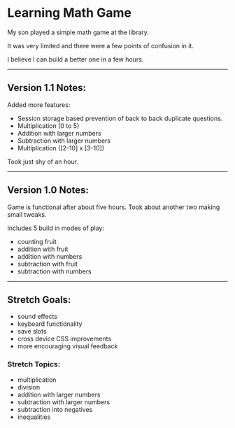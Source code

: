 # Learning Math Game

My son played a simple math game at the library.

It was very limited and there were a few points of confusion in it.

I believe I can build a better one in a few hours.

---

## Version 1.1 Notes:

Added more features:

- Session storage based prevention of back to back duplicate questions.
- Multiplication (0 to 5)
- Addition with larger numbers
- Subtraction with larger numbers
- Multiplication ([2-10] x [3-10])

Took just shy of an hour.

---

## Version 1.0 Notes:

Game is functional after about five hours. Took about another two making small tweaks.

Includes 5 build in modes of play:

- counting fruit
- addition with fruit
- addition with numbers
- subtraction with fruit
- subtraction with numbers

---

## Stretch Goals:
- sound effects
- keyboard functionality
- save slots
- cross device CSS improvements
- more encouraging visual feedback

### Stretch Topics:
- multiplication
- division
- addition with larger numbers
- subtraction with larger numbers
- subtraction into negatives
- inequalities